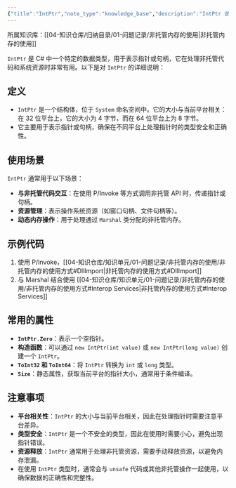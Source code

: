 ```yaml
---
{"title":"IntPtr","note_type":"knowledge_base","description":"IntPtr 说明","tags":["csharp","dotnet"],"create_time":"2025-02-09","update_time":"2025-02-19","dg-home":false,"dg-publish":true,"knowledge_type":"问题记录","root":"非托管内存的使用","permalink":"/04-知识仓库/知识单元/01-问题记录/非托管内存的使用/IntPtr/","dgPassFrontmatter":true,"noteIcon":"","created":"2025-02-09","updated":"2025-02-19"}
---
```



所属知识库：[[04-知识仓库/归纳目录/01-问题记录/非托管内存的使用\|非托管内存的使用]]

`IntPtr` 是 C# 中一个特定的数据类型，用于表示指针或句柄，它在处理非托管代码和系统资源时非常有用。以下是对 `IntPtr` 的详细说明：

## 定义

- `IntPtr` 是一个结构体，位于 `System` 命名空间中。它的大小与当前平台相关：在 32 位平台上，它的大小为 4 字节，而在 64 位平台上为 8 字节。
- 它主要用于表示指针或句柄，确保在不同平台上处理指针时的类型安全和正确性。

## 使用场景

`IntPtr` 通常用于以下场景：

- **与非托管代码交互**：在使用 P/Invoke 等方式调用非托管 API 时，传递指针或句柄。
- **资源管理**：表示操作系统资源（如窗口句柄、文件句柄等）。
- **动态内存操作**：用于处理通过 `Marshal` 类分配的非托管内存。

## 示例代码

1. 使用 P/Invoke，[[04-知识仓库/知识单元/01-问题记录/非托管内存的使用/非托管内存的使用方式#DllImport\|非托管内存的使用方式#DllImport]]
2. 与 Marshal 结合使用 [[04-知识仓库/知识单元/01-问题记录/非托管内存的使用/非托管内存的使用方式#Interop Services\|非托管内存的使用方式#Interop Services]]

## 常用的属性

- **`IntPtr.Zero`**：表示一个空指针。
- **构造函数**：可以通过 `new IntPtr(int value)` 或 `new IntPtr(long value)` 创建一个 `IntPtr`。
- **`ToInt32` 和 `ToInt64`**：将 `IntPtr` 转换为 `int` 或 `long` 类型。
- **`Size`**：静态属性，获取当前平台的指针大小，通常用于条件编译。

## 注意事项

- **平台相关性**：`IntPtr` 的大小与当前平台相关，因此在处理指针时需要注意平台差异。
- **类型安全**：`IntPtr` 是一个不安全的类型，因此在使用时需要小心，避免出现指针错误。
- **资源释放**：`IntPtr` 通常用于处理非托管资源，需要手动释放资源，以避免内存泄漏。
- 在使用 `IntPtr` 类型时，通常会与 `unsafe` 代码或其他非托管操作一起使用，以确保数据的正确性和完整性。

